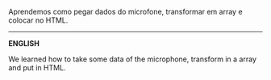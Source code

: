 Aprendemos como pegar dados do microfone, transformar em array e colocar no HTML.

<hr>
<b>ENGLISH</b>

We learned how to take some data of the microphone, transform in a array and put in HTML.